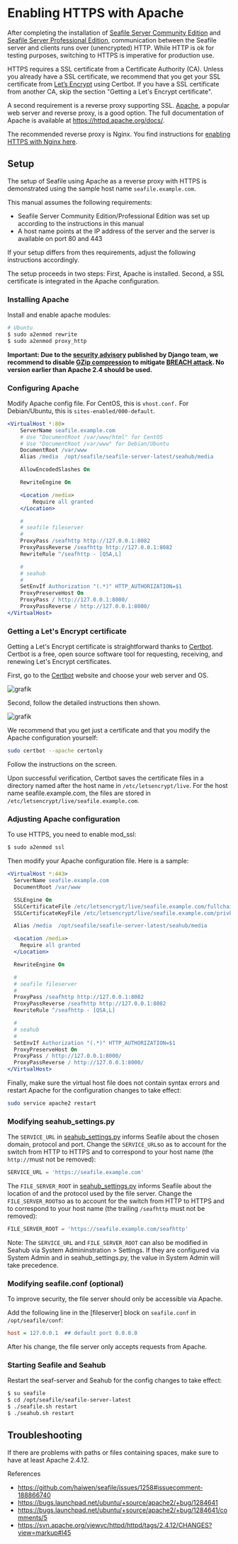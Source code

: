 # Enabling HTTPS with Apache

After completing the installation of [Seafile Server Community Edition](./installation_by_binary.md) and [Seafile Server Professional Edition](./installation_by_binary.md), communication between the Seafile server and clients runs over (unencrypted) HTTP. While HTTP is ok for testing purposes, switching to HTTPS is imperative for production use.

HTTPS requires a SSL certificate from a Certificate Authority (CA). Unless you already have a SSL certificate, we recommend that you get your SSL certificate from [Let’s Encrypt](https://letsencrypt.org/) using Certbot. If you have a SSL certificate from another CA, skip the section "Getting a Let's Encrypt certificate".

A second requirement is a reverse proxy supporting SSL. [Apache](https://httpd.apache.org/), a popular web server and reverse proxy, is a good option. The full documentation of Apache is available at https://httpd.apache.org/docs/.

The recommended reverse proxy is Nginx. You find instructions for [enabling HTTPS with Nginx here](./https_with_nginx.md).

## Setup

The setup of Seafile using Apache as a reverse proxy with HTTPS is demonstrated using the sample host name `seafile.example.com`. 

This manual assumes the following requirements:

* Seafile Server Community Edition/Professional Edition was set up according to the instructions in this manual
* A host name points at the IP address of the server and the server is available on port 80 and 443

If your setup differs from thes requirements, adjust the following instructions accordingly.

The setup proceeds in two steps: First, Apache is installed. Second, a SSL certificate is integrated in the Apache configuration.

### Installing Apache

Install and enable apache modules:

```bash
# Ubuntu
$ sudo a2enmod rewrite
$ sudo a2enmod proxy_http
```

**Important: Due to the [security advisory](https://www.djangoproject.com/weblog/2013/aug/06/breach-and-django/) published by Django team, we recommend to disable [GZip compression](http://httpd.apache.org/docs/2.2/mod/mod_deflate.html) to mitigate [BREACH attack](http://breachattack.com/). No version earlier than Apache 2.4 should be used.**

### Configuring Apache

Modify Apache config file. For CentOS, this is `vhost.conf.` For Debian/Ubuntu, this is `sites-enabled/000-default`. 

```apache
<VirtualHost *:80>
    ServerName seafile.example.com
    # Use "DocumentRoot /var/www/html" for CentOS
    # Use "DocumentRoot /var/www" for Debian/Ubuntu
    DocumentRoot /var/www
    Alias /media  /opt/seafile/seafile-server-latest/seahub/media

    AllowEncodedSlashes On

    RewriteEngine On

    <Location /media>
        Require all granted
    </Location>

    #
    # seafile fileserver
    #
    ProxyPass /seafhttp http://127.0.0.1:8082
    ProxyPassReverse /seafhttp http://127.0.0.1:8082
    RewriteRule ^/seafhttp - [QSA,L]

    #
    # seahub
    #
    SetEnvIf Authorization "(.*)" HTTP_AUTHORIZATION=$1
    ProxyPreserveHost On
    ProxyPass / http://127.0.0.1:8000/
    ProxyPassReverse / http://127.0.0.1:8000/
</VirtualHost>
```

### Getting a Let's Encrypt certificate

Getting a Let's Encrypt certificate is straightforward thanks to [Certbot](https://certbot.eff.org/). Certbot is a free, open source software tool for requesting, receiving, and renewing Let's Encrypt certificates.

First, go to the [Certbot](https://certbot.eff.org/) website and choose your web server and OS.

![grafik](../images/certbot.png)

Second, follow the detailed instructions then shown.

![grafik](../images/certbot-step2.png)

 

We recommend that you get just a certificate and that you modify the Apache configuration yourself:

```bash
sudo certbot --apache certonly
```

Follow the instructions on the screen.

Upon successful verification, Certbot saves the certificate files in a directory named after the host name in  ```/etc/letsencrypt/live```. For the host name seafile.example.com, the files are stored in `/etc/letsencrypt/live/seafile.example.com`. 

### Adjusting Apache configuration

To use HTTPS, you need to enable mod_ssl:

```bash
$ sudo a2enmod ssl
```

Then modify your Apache configuration file. Here is a sample:

```apache
<VirtualHost *:443>
  ServerName seafile.example.com
  DocumentRoot /var/www

  SSLEngine On
  SSLCertificateFile /etc/letsencrypt/live/seafile.example.com/fullchain.pem;    # Path to your fullchain.pem
  SSLCertificateKeyFile /etc/letsencrypt/live/seafile.example.com/privkey.pem;	# Path to your privkey.pem

  Alias /media  /opt/seafile/seafile-server-latest/seahub/media

  <Location /media>
    Require all granted
  </Location>

  RewriteEngine On

  #
  # seafile fileserver
  #
  ProxyPass /seafhttp http://127.0.0.1:8082
  ProxyPassReverse /seafhttp http://127.0.0.1:8082
  RewriteRule ^/seafhttp - [QSA,L]

  #
  # seahub
  #
  SetEnvIf Authorization "(.*)" HTTP_AUTHORIZATION=$1
  ProxyPreserveHost On
  ProxyPass / http://127.0.0.1:8000/
  ProxyPassReverse / http://127.0.0.1:8000/
</VirtualHost>
```

Finally, make sure the virtual host file does not contain syntax errors and restart Apache for the configuration changes to take effect:

```bash
sudo service apache2 restart
```

### Modifying seahub_settings.py

The `SERVICE_URL` in [seahub_settings.py](../config/seahub_settings_py.md) informs Seafile about the chosen domain, protocol and port. Change the `SERVICE_URL`so as to account for the switch from HTTP to HTTPS and to correspond to your host name (the `http://`must not be removed):


```python
SERVICE_URL = 'https://seafile.example.com'
```

The `FILE_SERVER_ROOT` in [seahub_settings.py](../config/seahub_settings_py.md) informs Seafile about the location of and the protocol used by the file server. Change the `FILE_SERVER_ROOT`so as to account for the switch from HTTP to HTTPS and to correspond to your host name (the trailing `/seafhttp` must not be removed):

```python
FILE_SERVER_ROOT = 'https://seafile.example.com/seafhttp'
```

Note: The `SERVICE_URL` and `FILE_SERVER_ROOT` can also be modified in Seahub via System Admininstration > Settings.  If they are configured via System Admin and in seahub_settings.py, the value in System Admin will take precedence.


### Modifying seafile.conf (optional)

To improve security, the file server should only be accessible via Apache.

Add the following line in the [fileserver] block on `seafile.conf` in `/opt/seafile/conf`:

```ini
host = 127.0.0.1  ## default port 0.0.0.0
```

After his change, the file server only accepts requests from Apache.

### Starting Seafile and Seahub

Restart the seaf-server and Seahub for the config changes to take effect:

```bash
$ su seafile
$ cd /opt/seafile/seafile-server-latest
$ ./seafile.sh restart
$ ./seahub.sh restart
```

## Troubleshooting

If there are problems with paths or files containing spaces, make sure to have at least Apache 2.4.12.

References

 * https://github.com/haiwen/seafile/issues/1258#issuecomment-188866740
 * https://bugs.launchpad.net/ubuntu/+source/apache2/+bug/1284641
 * https://bugs.launchpad.net/ubuntu/+source/apache2/+bug/1284641/comments/5
 * https://svn.apache.org/viewvc/httpd/httpd/tags/2.4.12/CHANGES?view=markup#l45
